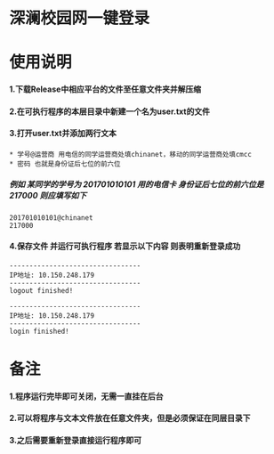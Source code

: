 深澜校园网一键登录
====
# 使用说明
#### 1.下载Release中相应平台的文件至任意文件夹并解压缩
#### 2.在可执行程序的本层目录中新建一个名为user.txt的文件
#### 3.打开user.txt并添加两行文本
    * 学号@运营商 用电信的同学运营商处填chinanet，移动的同学运营商处填cmcc
    * 密码 也就是身份证后七位的前六位
##### 例如 某同学的学号为 201701010101 用的电信卡 身份证后七位的前六位是217000 则应填写如下
    201701010101@chinanet
    217000
#### 4.保存文件 并运行可执行程序 若显示以下内容 则表明重新登录成功
    ---------------------------------
    IP地址: 10.150.248.179
    ---------------------------------
    logout finished!
    
    ---------------------------------
    IP地址: 10.150.248.179
    ---------------------------------
    login finished!
# 备注
#### 1.程序运行完毕即可关闭，无需一直挂在后台
#### 2.可以将程序与文本文件放在任意文件夹，但是必须保证在同层目录下
#### 3.之后需要重新登录直接运行程序即可
